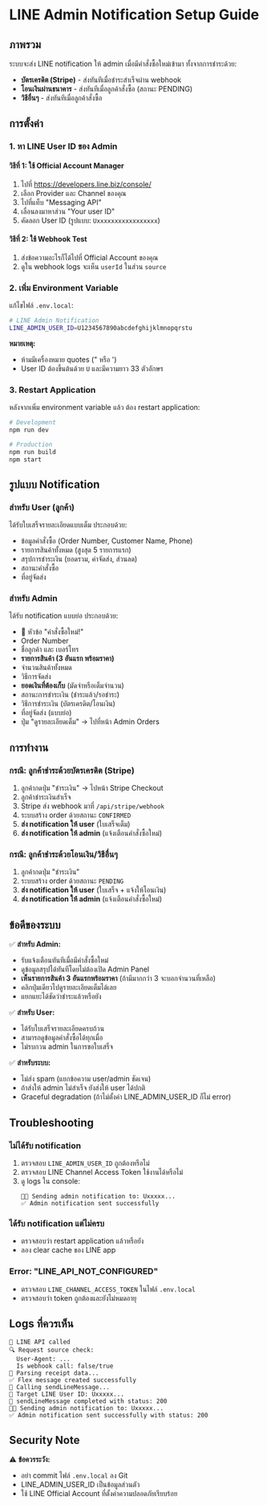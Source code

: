 # LINE Admin Notification Setup Guide

## ภาพรวม
ระบบจะส่ง LINE notification ให้ admin เมื่อมีคำสั่งซื้อใหม่เข้ามา ทั้งจากการชำระด้วย:
- **บัตรเครดิต (Stripe)** - ส่งทันทีเมื่อชำระสำเร็จผ่าน webhook
- **โอนเงินผ่านธนาคาร** - ส่งทันทีเมื่อลูกค้าสั่งซื้อ (สถานะ PENDING)
- **วิธีอื่นๆ** - ส่งทันทีเมื่อลูกค้าสั่งซื้อ

## การตั้งค่า

### 1. หา LINE User ID ของ Admin

#### วิธีที่ 1: ใช้ Official Account Manager
1. ไปที่ https://developers.line.biz/console/
2. เลือก Provider และ Channel ของคุณ
3. ไปที่แท็บ "Messaging API"
4. เลื่อนลงมาหาส่วน "Your user ID"
5. คัดลอก User ID (รูปแบบ: `Uxxxxxxxxxxxxxxxxx`)

#### วิธีที่ 2: ใช้ Webhook Test
1. ส่งข้อความอะไรก็ได้ไปที่ Official Account ของคุณ
2. ดูใน webhook logs จะเห็น `userId` ในส่วน `source`

### 2. เพิ่ม Environment Variable

แก้ไขไฟล์ `.env.local`:

```bash
# LINE Admin Notification
LINE_ADMIN_USER_ID=U1234567890abcdefghijklmnopqrstu
```

**หมายเหตุ:** 
- ห้ามมีเครื่องหมาย quotes (" หรือ ')
- User ID ต้องขึ้นต้นด้วย `U` และมีความยาว 33 ตัวอักษร

### 3. Restart Application

หลังจากเพิ่ม environment variable แล้ว ต้อง restart application:

```bash
# Development
npm run dev

# Production
npm run build
npm start
```

## รูปแบบ Notification

### สำหรับ User (ลูกค้า)
ได้รับใบเสร็จรายละเอียดแบบเต็ม ประกอบด้วย:
- ข้อมูลคำสั่งซื้อ (Order Number, Customer Name, Phone)
- รายการสินค้าทั้งหมด (สูงสุด 5 รายการแรก)
- สรุปการชำระเงิน (ยอดรวม, ค่าจัดส่ง, ส่วนลด)
- สถานะคำสั่งซื้อ
- ที่อยู่จัดส่ง

### สำหรับ Admin
ได้รับ notification แบบย่อ ประกอบด้วย:
- 🔔 หัวข้อ "คำสั่งซื้อใหม่!"
- Order Number
- ชื่อลูกค้า และ เบอร์โทร
- **รายการสินค้า (3 อันแรก พร้อมราคา)**
- จำนวนสินค้าทั้งหมด
- วิธีการจัดส่ง
- **ยอดเงินที่ต้องเก็บ** (มัดจำหรือเต็มจำนวน)
- สถานะการชำระเงิน (ชำระแล้ว/รอชำระ)
- วิธีการชำระเงิน (บัตรเครดิต/โอนเงิน)
- ที่อยู่จัดส่ง (แบบย่อ)
- ปุ่ม "ดูรายละเอียดเต็ม" → ไปที่หน้า Admin Orders

## การทำงาน

### กรณี: ลูกค้าชำระด้วยบัตรเครดิต (Stripe)
1. ลูกค้ากดปุ่ม "ชำระเงิน" → ไปหน้า Stripe Checkout
2. ลูกค้าชำระเงินสำเร็จ
3. Stripe ส่ง webhook มาที่ `/api/stripe/webhook`
4. ระบบสร้าง order ด้วยสถานะ `CONFIRMED`
5. **ส่ง notification ให้ user** (ใบเสร็จเต็ม)
6. **ส่ง notification ให้ admin** (แจ้งเตือนคำสั่งซื้อใหม่)

### กรณี: ลูกค้าชำระด้วยโอนเงิน/วิธีอื่นๆ
1. ลูกค้ากดปุ่ม "ชำระเงิน"
2. ระบบสร้าง order ด้วยสถานะ `PENDING`
3. **ส่ง notification ให้ user** (ใบเสร็จ + แจ้งให้โอนเงิน)
4. **ส่ง notification ให้ admin** (แจ้งเตือนคำสั่งซื้อใหม่)

## ข้อดีของระบบ

✅ **สำหรับ Admin:**
- รับแจ้งเตือนทันทีเมื่อมีคำสั่งซื้อใหม่
- ดูข้อมูลสรุปได้ทันทีโดยไม่ต้องเปิด Admin Panel
- **เห็นรายการสินค้า 3 อันแรกพร้อมราคา** (ถ้ามีมากกว่า 3 จะบอกจำนวนที่เหลือ)
- คลิกปุ่มเดียวไปดูรายละเอียดเต็มได้เลย
- แยกแยะได้ชัดว่าชำระแล้วหรือยัง

✅ **สำหรับ User:**
- ได้รับใบเสร็จรายละเอียดครบถ้วน
- สามารถดูข้อมูลคำสั่งซื้อได้ทุกเมื่อ
- ไม่รบกวน admin ในการขอใบเสร็จ

✅ **สำหรับระบบ:**
- ไม่ส่ง spam (แยกข้อความ user/admin ชัดเจน)
- ถ้าส่งให้ admin ไม่สำเร็จ ยังส่งให้ user ได้ปกติ
- Graceful degradation (ถ้าไม่ตั้งค่า LINE_ADMIN_USER_ID ก็ไม่ error)

## Troubleshooting

### ไม่ได้รับ notification
1. ตรวจสอบ `LINE_ADMIN_USER_ID` ถูกต้องหรือไม่
2. ตรวจสอบ LINE Channel Access Token ใช้งานได้หรือไม่
3. ดู logs ใน console:
   ```
   👨‍💼 Sending admin notification to: Uxxxxx...
   ✅ Admin notification sent successfully
   ```

### ได้รับ notification แต่ไม่ครบ
- ตรวจสอบว่า restart application แล้วหรือยัง
- ลอง clear cache ของ LINE app

### Error: "LINE_API_NOT_CONFIGURED"
- ตรวจสอบ `LINE_CHANNEL_ACCESS_TOKEN` ในไฟล์ `.env.local`
- ตรวจสอบว่า token ถูกต้องและยังไม่หมดอายุ

## Logs ที่ควรเห็น

```
🚀 LINE API called
🔍 Request source check:
  User-Agent: ...
  Is webhook call: false/true
📝 Parsing receipt data...
✅ Flex message created successfully
🚀 Calling sendLineMessage...
🎯 Target LINE User ID: Uxxxxx...
📨 sendLineMessage completed with status: 200
👨‍💼 Sending admin notification to: Uxxxxx...
✅ Admin notification sent successfully with status: 200
```

## Security Note

⚠️ **ข้อควรระวัง:**
- อย่า commit ไฟล์ `.env.local` ลง Git
- LINE_ADMIN_USER_ID เป็นข้อมูลส่วนตัว
- ใช้ LINE Official Account ที่ตั้งค่าความปลอดภัยเรียบร้อย
